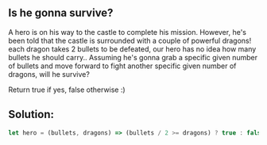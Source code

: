 
## Is he gonna survive?


A hero is on his way to the castle to complete his mission. However, he's been told that the castle is surrounded with a couple of powerful dragons! each dragon takes 2 bullets to be defeated, our hero has no idea how many bullets he should carry.. Assuming he's gonna grab a specific given number of bullets and move forward to fight another specific given number of dragons, will he survive?

Return true if yes, false otherwise :)





## Solution:

```javascript
let hero = (bullets, dragons) => (bullets / 2 >= dragons) ? true : false;
```


